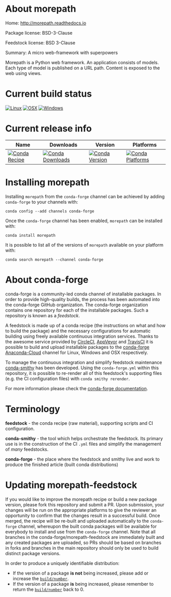 About morepath
==============

Home: http://morepath.readthedocs.io

Package license: BSD-3-Clause

Feedstock license: BSD 3-Clause

Summary: A micro web-framework with superpowers

Morepath is a Python web framework. An application consists of models. Each
type of model is published on a URL path. Content is exposed to the web
using views.


Current build status
====================

[![Linux](https://img.shields.io/circleci/project/github/conda-forge/morepath-feedstock/master.svg?label=Linux)](https://circleci.com/gh/conda-forge/morepath-feedstock)
[![OSX](https://img.shields.io/travis/conda-forge/morepath-feedstock/master.svg?label=macOS)](https://travis-ci.org/conda-forge/morepath-feedstock)
[![Windows](https://img.shields.io/appveyor/ci/conda-forge/morepath-feedstock/master.svg?label=Windows)](https://ci.appveyor.com/project/conda-forge/morepath-feedstock/branch/master)

Current release info
====================

| Name | Downloads | Version | Platforms |
| --- | --- | --- | --- |
| [![Conda Recipe](https://img.shields.io/badge/recipe-morepath-green.svg)](https://anaconda.org/conda-forge/morepath) | [![Conda Downloads](https://img.shields.io/conda/dn/conda-forge/morepath.svg)](https://anaconda.org/conda-forge/morepath) | [![Conda Version](https://img.shields.io/conda/vn/conda-forge/morepath.svg)](https://anaconda.org/conda-forge/morepath) | [![Conda Platforms](https://img.shields.io/conda/pn/conda-forge/morepath.svg)](https://anaconda.org/conda-forge/morepath) |

Installing morepath
===================

Installing `morepath` from the `conda-forge` channel can be achieved by adding `conda-forge` to your channels with:

```
conda config --add channels conda-forge
```

Once the `conda-forge` channel has been enabled, `morepath` can be installed with:

```
conda install morepath
```

It is possible to list all of the versions of `morepath` available on your platform with:

```
conda search morepath --channel conda-forge
```


About conda-forge
=================

conda-forge is a community-led conda channel of installable packages.
In order to provide high-quality builds, the process has been automated into the
conda-forge GitHub organization. The conda-forge organization contains one repository
for each of the installable packages. Such a repository is known as a *feedstock*.

A feedstock is made up of a conda recipe (the instructions on what and how to build
the package) and the necessary configurations for automatic building using freely
available continuous integration services. Thanks to the awesome service provided by
[CircleCI](https://circleci.com/), [AppVeyor](https://www.appveyor.com/)
and [TravisCI](https://travis-ci.org/) it is possible to build and upload installable
packages to the [conda-forge](https://anaconda.org/conda-forge)
[Anaconda-Cloud](https://anaconda.org/) channel for Linux, Windows and OSX respectively.

To manage the continuous integration and simplify feedstock maintenance
[conda-smithy](https://github.com/conda-forge/conda-smithy) has been developed.
Using the ``conda-forge.yml`` within this repository, it is possible to re-render all of
this feedstock's supporting files (e.g. the CI configuration files) with ``conda smithy rerender``.

For more information please check the [conda-forge documentation](https://conda-forge.org/docs/).

Terminology
===========

**feedstock** - the conda recipe (raw material), supporting scripts and CI configuration.

**conda-smithy** - the tool which helps orchestrate the feedstock.
                   Its primary use is in the construction of the CI ``.yml`` files
                   and simplify the management of *many* feedstocks.

**conda-forge** - the place where the feedstock and smithy live and work to
                  produce the finished article (built conda distributions)


Updating morepath-feedstock
===========================

If you would like to improve the morepath recipe or build a new
package version, please fork this repository and submit a PR. Upon submission,
your changes will be run on the appropriate platforms to give the reviewer an
opportunity to confirm that the changes result in a successful build. Once
merged, the recipe will be re-built and uploaded automatically to the
`conda-forge` channel, whereupon the built conda packages will be available for
everybody to install and use from the `conda-forge` channel.
Note that all branches in the conda-forge/morepath-feedstock are
immediately built and any created packages are uploaded, so PRs should be based
on branches in forks and branches in the main repository should only be used to
build distinct package versions.

In order to produce a uniquely identifiable distribution:
 * If the version of a package **is not** being increased, please add or increase
   the [``build/number``](https://conda.io/docs/user-guide/tasks/build-packages/define-metadata.html#build-number-and-string).
 * If the version of a package **is** being increased, please remember to return
   the [``build/number``](https://conda.io/docs/user-guide/tasks/build-packages/define-metadata.html#build-number-and-string)
   back to 0.
